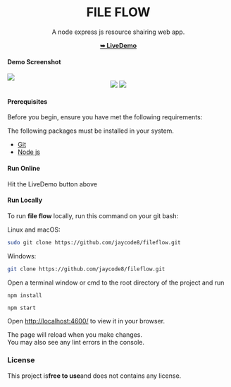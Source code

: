 <div align="center">
   <h1>FILE FLOW</h1>
   <p>A node express js resource shairing web app.</p>
   <a href="https://fileflow017.vercel.app/"><strong>➥ LiveDemo</strong></a>
</div>

#### Demo Screenshot

<img src="https://res.cloudinary.com/doyu5zfek/image/upload/v1714984219/Projects/e2fxaaypeqi0br87v0fi.png" />

<div align="center">
   <img src="https://img.badgesize.io/https://github.com/jaycode8/fileflow.git" style="plastic"  />
   <img src="https://img.shields.io/github/stars/jaycode8/fileflow?style=social" />
</div>

#### Prerequisites

Before you begin, ensure you have met the following requirements:
 <p>The following packages must be installed in your system.</p>

* [Git](https://git-scm.com/downloads "Download Git")
* [Node js](https://nodejs.org/en/download/)

#### Run Online

Hit the LiveDemo button above

#### Run Locally

To run **file flow** locally, run this command on your git bash:

Linux and macOS:

 ```bash 
 sudo git clone https://github.com/jaycode8/fileflow.git
 ``` 

Windows:

 ```bash 
 git clone https://github.com/jaycode8/fileflow.git
 ```

Open a terminal window or cmd to the root directory of the project and run

 ```
 npm install
 ```

 ```
 npm start
 ```

Open [http://localhost:4600/](http://localhost:4600/) to view it in your browser.

The page will reload when you make changes.\
You may also see any lint errors in the console.

### License

This project is**free to use**and does not contains any license.
